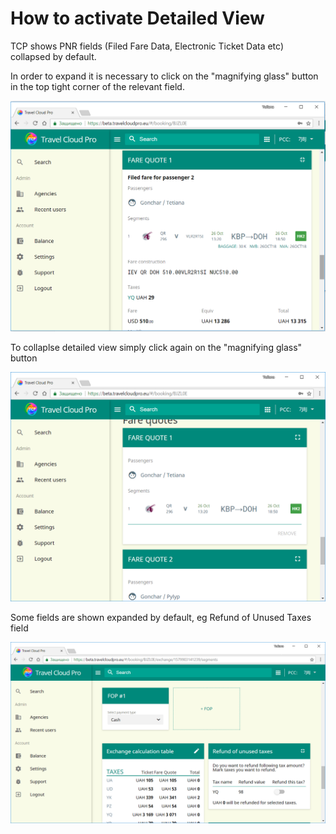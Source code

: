 # How to activate Detailed View

TCP shows PNR fields \(Filed Fare Data, Electronic Ticket Data etc\) collapsed by default.

In order to expand it is necessary to click on the "magnifying glass" button in the top tight corner of the relevant field.

![](../.gitbook/assets/magnifyingglass1.png)

To collaplse detailed view simply click again on the "magnifying glass" button

![](../.gitbook/assets/collapseview.png)

Some fields are shown expanded by default, eg Refund of Unused Taxes field

![](../.gitbook/assets/refundtaxesexpand.png)

